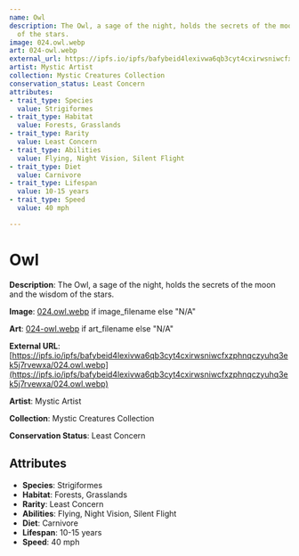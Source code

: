 ```yaml
---
name: Owl
description: The Owl, a sage of the night, holds the secrets of the moon and the wisdom
  of the stars.
image: 024.owl.webp
art: 024-owl.webp
external_url: https://ipfs.io/ipfs/bafybeid4lexivwa6qb3cyt4cxirwsniwcfxzphnqczyuhq3ek5j7rvewxa/024.owl.webp
artist: Mystic Artist
collection: Mystic Creatures Collection
conservation_status: Least Concern
attributes:
- trait_type: Species
  value: Strigiformes
- trait_type: Habitat
  value: Forests, Grasslands
- trait_type: Rarity
  value: Least Concern
- trait_type: Abilities
  value: Flying, Night Vision, Silent Flight
- trait_type: Diet
  value: Carnivore
- trait_type: Lifespan
  value: 10-15 years
- trait_type: Speed
  value: 40 mph

---
```


# Owl

**Description**: The Owl, a sage of the night, holds the secrets of the moon and the wisdom of the stars.

**Image**: [024.owl.webp](./024.owl.webp) if image_filename else "N/A"

**Art**: [024-owl.webp](./024-owl.webp) if art_filename else "N/A"

**External URL**: [https://ipfs.io/ipfs/bafybeid4lexivwa6qb3cyt4cxirwsniwcfxzphnqczyuhq3ek5j7rvewxa/024.owl.webp](https://ipfs.io/ipfs/bafybeid4lexivwa6qb3cyt4cxirwsniwcfxzphnqczyuhq3ek5j7rvewxa/024.owl.webp)

**Artist**: Mystic Artist

**Collection**: Mystic Creatures Collection

**Conservation Status**: Least Concern

## Attributes
- **Species**: Strigiformes
- **Habitat**: Forests, Grasslands
- **Rarity**: Least Concern
- **Abilities**: Flying, Night Vision, Silent Flight
- **Diet**: Carnivore
- **Lifespan**: 10-15 years
- **Speed**: 40 mph
